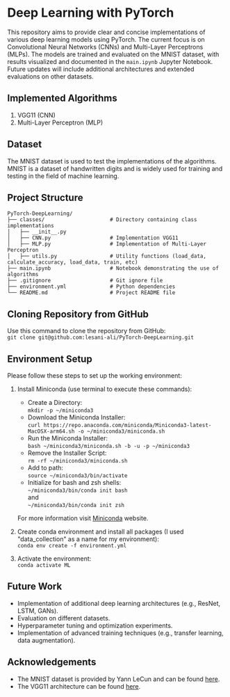 # Deep Learning with PyTorch

This repository aims to provide clear and concise implementations of various deep learning models using PyTorch. The current focus is on Convolutional Neural Networks (CNNs) and Multi-Layer Perceptrons (MLPs). The models are trained and evaluated on the MNIST dataset, with results visualized and documented in the `main.ipynb` Jupyter Notebook. Future updates will include additional architectures and extended evaluations on other datasets.


## Implemented Algorithms

1. VGG11 (CNN)
2. Multi-Layer Perceptron (MLP)


## Dataset

The MNIST dataset is used to test the implementations of the algorithms. MNIST is a dataset of handwritten digits and is widely used for training and testing in the field of machine learning.


## Project Structure
```
PyTorch-DeepLearning/
├── classes/                     # Directory containing class implementations
│   ├── __init__.py
│   ├── CNN.py                   # Implementation VGG11
│   ├── MLP.py                   # Implementation of Multi-Layer Perceptron
│   ├── utils.py                 # Utility functions (load_data, calculate_accuracy, load_data, train, etc)
├── main.ipynb                   # Notebook demonstrating the use of algorithms
├── .gitignore                   # Git ignore file
├── environment.yml              # Python dependencies
└── README.md                    # Project README file
```

## Cloning Repository from GitHub
Use this command to clone the repository from GitHub: <br>
`git clone git@github.com:lesani-ali/PyTorch-DeepLearning.git`<br>


## Environment Setup
Please follow these steps to set up the working environment:
1. Install Miniconda (use terminal to execute these commands):
    - Create a Directory:<br>
    `mkdir -p ~/miniconda3`
    - Download the Miniconda Installer:<br>
    `curl https://repo.anaconda.com/miniconda/Miniconda3-latest-MacOSX-arm64.sh -o ~/miniconda3/miniconda.sh`
    - Run the Miniconda Installer:<br>
    `bash ~/miniconda3/miniconda.sh -b -u -p ~/miniconda3`
    - Remove the Installer Script:<br>
    `rm -rf ~/miniconda3/miniconda.sh`
    - Add to path:<br>
    `source ~/miniconda3/bin/activate`
    - Initialize for bash and zsh shells:<br>
    `~/miniconda3/bin/conda init bash`<br>
    and <br>
    `~/miniconda3/bin/conda init zsh`

    For more information visit [Miniconda](https://docs.anaconda.com/miniconda/) website.

2. Create conda environment and install all packages (I used "data_collection" as a name for my environment): <br>
`conda env create -f environment.yml`

3. Activate the environment: <br>
`conda activate ML`

## Future Work
- Implementation of additional deep learning architectures (e.g., ResNet, LSTM, GANs).
- Evaluation on different datasets.
- Hyperparameter tuning and optimization experiments.
- Implementation of advanced training techniques (e.g., transfer learning, data augmentation).

## Acknowledgements
- The MNIST dataset is provided by Yann LeCun and can be found [here](http://yann.lecun.com/exdb/mnist/).
- The VGG11 architecture can be found [here](chrome-extension://efaidnbmnnnibpcajpcglclefindmkaj/https://arxiv.org/pdf/1409.1556).
